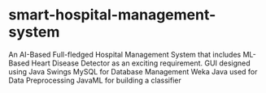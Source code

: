 # smart-hospital-management-system
An AI-Based Full-fledged Hospital Management System that includes ML-Based Heart Disease Detector as an exciting requirement. 
GUI designed using Java Swings
MySQL for Database Management
Weka Java used for Data Preprocessing
JavaML for building a classifier
